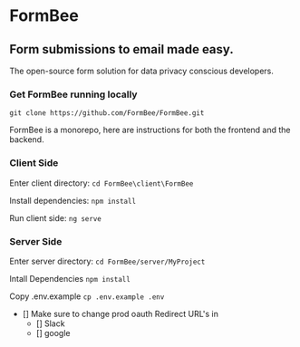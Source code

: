 # FormBee

## Form submissions to email made easy.

The open-source form solution for data privacy conscious developers.




### Get FormBee running locally
```git clone https://github.com/FormBee/FormBee.git```

FormBee is a monorepo, here are instructions for both the frontend and the backend.

### Client Side

Enter client directory: ```cd FormBee\client\FormBee```

Install dependencies: ```npm install```

Run client side: ```ng serve```


### Server Side

Enter server directory: ```cd FormBee/server/MyProject```

Intall Dependencies ```npm install```

Copy .env.example ```cp .env.example .env```


- [] Make sure to change prod oauth Redirect URL's in
    - [] Slack
    - [] google


